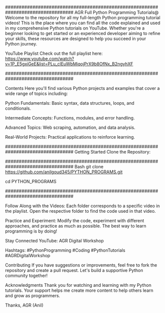 #################################################################################
AGR Full Python Programming Tutorials@
Welcome to the repository for all my full-length Python programming tutorial videos! 
This is the place where you can find all the code explained and used in my comprehensive Python tutorials on YouTube. 
Whether you're a beginner looking to get started or an experienced developer aiming to refine your skills, these resources are designed to help you succeed in your Python journey.

YouTube Playlist
Check out the full playlist here: 
https://www.youtube.com/watch?v=1P_E5gxiGeE&list=PLu_clEuWbMiqojPrX9b8OfNx_B2ngyhXF

#################################################################################


Contents
Here you'll find various Python projects and examples that cover a wide range of topics including:

Python Fundamentals: 
Basic syntax, data structures, loops, and conditionals.

Intermediate Concepts: 
Functions, modules, and error handling.

Advanced Topics: 
Web scraping, automation, and data analysis.

Real-World Projects: 
Practical applications to reinforce learning.

#################################################################################
Getting Started
Clone the Repository:


#################################################################################
Bash
git clone https://github.com/anilgoud345/PYTHON_PROGRAMS.git

cd PYTHON_PROGRAMS

#################################################################################

Follow Along with the Videos: Each folder corresponds to a specific video in the playlist. Open the respective folder to find the code used in that video.

Practice and Experiment: Modify the code, experiment with different approaches, and practice as much as possible. The best way to learn programming is by doing!

Stay Connected
YouTube: AGR Digital Workshop

Hashtags: 
#PythonProgramming #Coding #PythonTutorials #AGRDigitalWorkshop

Contributing
If you have suggestions or improvements, feel free to fork the repository and create a pull request. Let's build a supportive Python community together!

Acknowledgments
Thank you for watching and learning with my Python tutorials. Your support helps me create more content to help others learn and grow as programmers.

Thanks, AGR (Anil)
